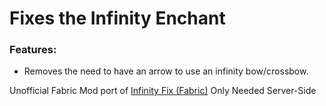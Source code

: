 # Fixes the Infinity Enchant

### Features:
- Removes the need to have an arrow to use an infinity bow/crossbow.

 
Unofficial Fabric Mod port of [Infinity Fix (Fabric)](https://www.curseforge.com/minecraft/mc-mods/infinty-fix-fabric "Infinity Fix (Fabric)")
Only Needed Server-Side
